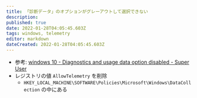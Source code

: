 ```yaml
---
title: 「診断データ」のオプションがグレーアウトして選択できない
description: 
published: true
date: 2022-01-28T04:05:45.603Z
tags: windows, telemetry
editor: markdown
dateCreated: 2022-01-28T04:05:45.603Z
---
```


* 参考: [windows 10 - Diagnostics and usage data option disabled - Super User](https://superuser.com/questions/970011/diagnostics-and-usage-data-option-disabled)
* レジストリの値 `AllowTelemetry` を削除
    * `HKEY_LOCAL_MACHINE\SOFTWARE\Policies\Microsoft\Windows\DataCollection` の中にある
